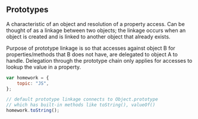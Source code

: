 ## Prototypes

A characteristic of an object and resolution of a property access. Can be thought of as a linkage between two objects; the linkage occurs when an object is created and is linked to another object that already exists.

Purpose of prototype linkage is so that accesses against object B for properties/methods that B does not have, are delegated to object A to handle. Delegation through the prototype chain only applies for accesses to lookup the value in a property.

```js
var homework = {
    topic: "JS",
};

// default prototype linkage connects to Object.prototype
// which has built-in methods like toString(), valueOf()
homework.toString();
```
